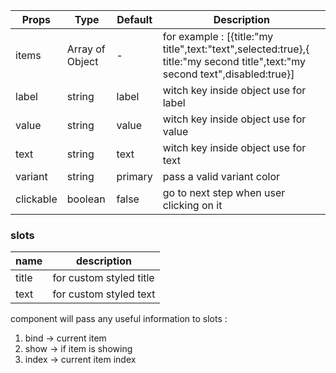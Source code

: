 | Props | Type | Default | Description |
| ------------ | ------------ | ------------ | ------------ |
| items | Array of Object | - | for example : [{title:"my title",text:"text",selected:true},{ title:"my second title",text:"my second text",disabled:true}] |
| label | string | label | witch key inside object use for label |
| value | string | value | witch key inside object use for value |
| text | string | text | witch key inside object use for text |
| variant | string | primary | pass a valid variant color |
| clickable | boolean | false | go to next step when user clicking on it |



### slots
| name | description
| ------------ | ------------ |
| title | for custom styled title|
| text | for custom styled text|

component will pass any useful information to slots : 
 1. bind  -> current item
 2. show  -> if item is showing
 3. index -> current item index
